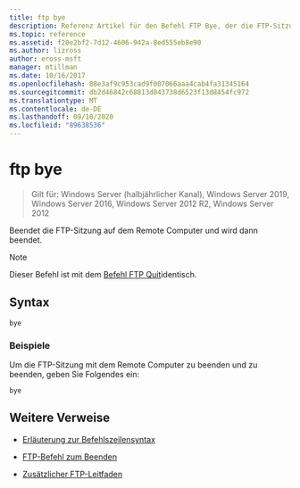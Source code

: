 ```yaml
---
title: ftp bye
description: Referenz Artikel für den Befehl FTP Bye, der die FTP-Sitzung auf dem Remote Computer beendet und dann beendet wird.
ms.topic: reference
ms.assetid: f20e2bf2-7d12-4606-942a-8ed555eb8e90
ms.author: lizross
author: eross-msft
manager: mtillman
ms.date: 10/16/2017
ms.openlocfilehash: 88e3af9c953cad9f007066aaa4cab4fa31345164
ms.sourcegitcommit: db2d46842c68813d043738d6523f13d8454fc972
ms.translationtype: MT
ms.contentlocale: de-DE
ms.lasthandoff: 09/10/2020
ms.locfileid: "89638536"
---
```

# <a name="ftp-bye"></a>ftp bye

> Gilt für: Windows Server (halbjährlicher Kanal), Windows Server 2019, Windows Server 2016, Windows Server 2012 R2, Windows Server 2012

Beendet die FTP-Sitzung auf dem Remote Computer und wird dann beendet.

> [!NOTE]
> Dieser Befehl ist mit dem [Befehl FTP Quit](ftp-quit.md)identisch.

## <a name="syntax"></a>Syntax

```
bye
```

### <a name="examples"></a>Beispiele

Um die FTP-Sitzung mit dem Remote Computer zu beenden und zu beenden, geben Sie Folgendes ein:

```
bye
```

## <a name="additional-references"></a>Weitere Verweise

- [Erläuterung zur Befehlszeilensyntax](command-line-syntax-key.md)

- [FTP-Befehl zum Beenden](ftp-quit.md)

- [Zusätzlicher FTP-Leitfaden](/previous-versions/orphan-topics/ws.10/cc756013(v=ws.10))
